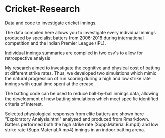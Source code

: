 # Cricket-Research
Data and code to investigate cricket innings.

The data compiled here allows you to investigate every individual innings produced by specialist batters from 2006-2018
during international competition and the Indian Premier League (IPL).

Individual innings summaries are compiled in two csv's to allow for retrospective analysis

My research aimed to investigate the cognitive and physical cost of batting at different strike rates. Thus, we developed two simulations which mimic the natural progression of run scoring during a high and low strike rate innings with equal time spent at the crease.  

The batting code can be used to reduce ball-by-ball innings data, allowing the development of new batting simulations which meet specific identified criteria of interest. 

Selected physiological responses from elite batters are shown here "Exploratory Analysis.html" analysed and produced from Rmarkdown.
Batters performed both the high strike rate (Supp.Material.B.mp4) and low strike rate (Supp.Material.A.mp4) innings in an indoor batting arena. 
